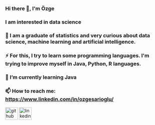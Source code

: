 ### Hi there 👋, I'm Özge


### I am interested in data science
### 🔭 I am a graduate of statistics and very curious about data science, machine learning and artificial intelligence.
### ⚡ For this, I try to learn some programming languages. I'm trying to improve myself in Java, Python, R languages.



### 🌱 I’m currently learning Java 
### 📫 How to reach me: https://www.linkedin.com/in/ozgesarioglu/ 


[<img src='https://cdn.jsdelivr.net/npm/simple-icons@3.0.1/icons/github.svg' alt='github' height='40'>](https://github.com/https://github.com/ozgesarioglu)  [<img src='https://cdn.jsdelivr.net/npm/simple-icons@3.0.1/icons/linkedin.svg' alt='linkedin' height='40'>](https://www.linkedin.com/in/https://www.linkedin.com/in/ozgesarioglu//)  

